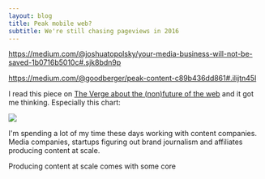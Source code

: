 ```yaml
---
layout: blog
title: Peak mobile web?
subtitle: We're still chasing pageviews in 2016
---
```


https://medium.com/@joshuatopolsky/your-media-business-will-not-be-saved-1b0716b5010c#.sjk8bdn9p

https://medium.com/@goodberger/peak-content-c89b436dd861#.ilijtn45l

I read this piece on [The Verge about the (non)future of the web](http://www.theverge.com/2016/10/6/13188306/refreshing-the-verge-facebook-video-google-amp-future-of-the-web) and it got me thinking. Especially this chart:

![](https://cdn0.vox-cdn.com/thumbor/0XdoJBGl2widZtnF-vX9OeGrLz4=/800x0/filters:no_upscale()/cdn0.vox-cdn.com/uploads/chorus_asset/file/7231547/Screen%20Shot%202016-10-06%20at%201.01.03%20PM.png)

I'm spending a lot of my time these days working with content companies. Media companies, startups figuring out brand journalism and affiliates producing content at scale.

Producing content at scale comes with some core 